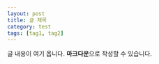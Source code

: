 ```yaml
---
layout: post
title: 글 제목
category: test
tags: [tag1, tag2]
---
```

글 내용이 여기 옵니다.
**마크다운**으로 작성할 수 있습니다.
